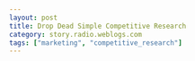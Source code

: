 ```yaml
---
layout: post
title: Drop Dead Simple Competitive Research
category: story.radio.weblogs.com
tags: ["marketing", "competitive_research"]
---
```

<head>
<meta http-equiv="Content-Type" content="text/html; charset=UTF-8">
    <meta http-equiv="Expires" content="Mon, 01 Jan 1990 01:00:00 GMT">
    <title>Drop Dead Simple Competitive Research</title>
    <style type="text/css">
      body {
        margin-top: 0px;
        margin-left: 0px;
        margin-right: 0px;
        margin-bottom: 0px;
        }

      body, td, p {
        font-family: verdana, sans-serif;
        font-size: 90%;
        }

      h2 { 
        font-family: Verdana, Arial, Helvetica, sans-serif; font-size: 24px; font-weight: bold
        }
      .header {
        font-family: Verdana, Arial, Helvetica, sans-serif; font-size: 40px; font-weight: bold
        }
      .realsmall {
        font-family: Verdana, Arial, Helvetica, sans-serif; font-size: 9px;
        }
      .small {
        font-family: Verdana, Arial, Helvetica, sans-serif; font-size: 10px;
        }
      </style>
    </head>

| 

 |

| ![](http://radio.weblogs.com/0103807/images/trans60x60.gif)  
 | Last updated: 6/5/2002; 8:34:15 AM  
 | ![](http://radio.weblogs.com/0103807/images/trans60x60.gif) |

| ![](http://radio.weblogs.com/0103807/images/trans60x1.gif)  
 | 

<font size="+3"><b><a href="http://radio.weblogs.com/0103807/" style="color:black; text-decoration:none">The FuzzyBlog!</a></b></font>  
_Marketing 101. Consulting 101. PHP Consulting. Random geeky stuff. I Blog Therefore I Am._

<font size="+1"><b>Drop Dead Simple Competitive Research</b></font>

### <font face="Verdana,Geneva,Arial,Helvetica,Sans-Serif">Tackling Competitive Research When You're New to a Domain </font>

<font face="Verdana,Geneva,Arial,Helvetica,Sans-Serif">A company that I am working with just asked me to help out on their business plan's competitive section.  Here is a great technique for tackling competitive research when you need to do it in a hurry.  </font>

<font face="Verdana,Geneva,Arial,Helvetica,Sans-Serif"><strong>Problem</strong>: Your company is being compared to others and you need to figure out who else you might be compared to / find more appropriate companies to position yourself against.</font>

<font face="Verdana,Geneva,Arial,Helvetica,Sans-Serif"><strong>Solution</strong>: Follow these steps (it is this simple).</font>

## Begin with Known Competitors

<font face="Verdana,Geneva,Arial,Helvetica,Sans-Serif"><strong>Step 1</strong>: Start with a list of known competitors.  Everyone knows who at least <strong>1</strong> of their competitors is and that's the whole key.  Let's say that they are: </font>

- [<font face="Verdana,Geneva,Arial,Helvetica,Sans-Serif"><a href="http://www.quiver.com/">http://www.quiver.com/</a></font>](http://www.quiver.com/)
- [<font face="Verdana,Geneva,Arial,Helvetica,Sans-Serif"><a href="http://www.plumtree.com/">http://www.plumtree.com/</a></font>](http://www.plumtree.com/)
- [<font face="Verdana,Geneva,Arial,Helvetica,Sans-Serif"><a href="http://www.entopia.com/">http://www.entopia.com/</a></font>](http://www.entopia.com/)<font face="Verdana,Geneva,Arial,Helvetica,Sans-Serif"> </font>
- [<font face="Verdana,Geneva,Arial,Helvetica,Sans-Serif"><a href="http://www.epicentric.com/">http://www.epicentric.com/</a></font>](http://www.epicentric.com/)

**Step 2** : Go to Yahoo and plug each of these into the search field on the home page.&nbsp; For example: "Plumtree".&nbsp;

![](http://www.fuzzygroup.com/images/competitiveresearch01.gif)

See Where it says: "More Sites About: ...".&nbsp; This is the Yahoo category which groups all "vendors" together.

What this is going to return is a page like that shown below.&nbsp; [Here's the link too](http://srd.yahoo.com/srctg/27839206/Plumtree/1/6/*http://dir.yahoo.com/Business_and_Economy/Business_to_Business/Communications_and_Networking/Internet_and_World_Wide_Web/Application_Service_Providers__ASPs_/Corporate_Portals/).

![](http://www.fuzzygroup.com/images/images2.gif)

If you look at where "Here" is pointing, this is the Yahoo category for that "type" of company.&nbsp; If we go to it then we'll see this:

&nbsp;

&nbsp;

&nbsp;

  
  

<script language="JavaScript" type="text/javascript"><!--
	var imageUrl = "http://subhonker6.userland.com/weblogStats/count.gif";
	var imageTag = "<img src=\"" + imageUrl + "?group=radio1&usernum=103807&referer=" + escape (document.referrer) + "\" height=\"1\" width=\"1\">";
	document.write (imageTag);
	//--></script>

 | ![](http://radio.weblogs.com/0103807/images/trans60x1.gif)  
 |
| ![](http://radio.weblogs.com/0103807/images/trans60x60.gif)  
 | Copyright 2002 © The FuzzyStuff  
 | ![](http://radio.weblogs.com/0103807/images/trans60x60.gif)  
 |

